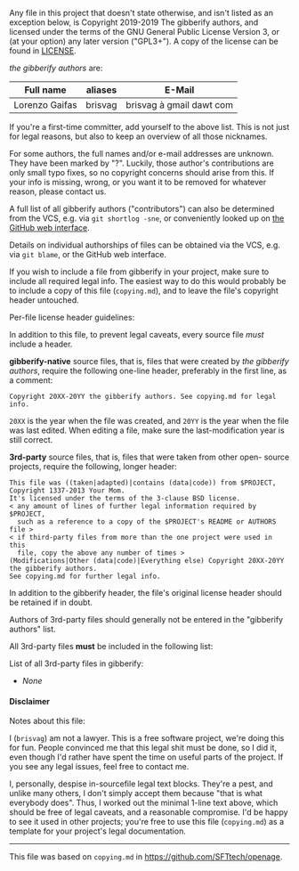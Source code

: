 Any file in this project that doesn't state otherwise, and isn't listed as an
exception below, is Copyright 2019-2019 The gibberify authors, and licensed
under the terms of the GNU General Public License Version 3, or
(at your option) any later version ("GPL3+").
A copy of the license can be found in [LICENSE](LICENSE).

_the gibberify authors_ are:

| Full name                   | aliases                     | E-Mail                                            |
|-----------------------------|-----------------------------|---------------------------------------------------|
| Lorenzo Gaifas              | brisvag                     | brisvag à gmail dawt com                          |

If you're a first-time committer, add yourself to the above list. This is not
just for legal reasons, but also to keep an overview of all those nicknames.

For some authors, the full names and/or e-mail addresses are unknown. They have
been marked by "?". Luckily, those author's contributions are only small typo
fixes, so no copyright concerns should arise from this.
If your info is missing, wrong, or you want it to be removed for whatever
reason, please contact us.

A full list of all gibberify authors ("contributors") can also be determined
from the VCS, e.g. via `git shortlog -sne`, or conveniently looked up on
[the GitHub web interface](https://github.com/brisvag/gibberify/graphs/contributors).

Details on individual authorships of files can be obtained via the VCS,
e.g. via `git blame`, or the GitHub web interface.

If you wish to include a file from gibberify in your project, make sure to
include all required legal info. The easiest way to do this would probably
be to include a copy of this file (`copying.md`), and to leave the file's
copyright header untouched.

Per-file license header guidelines:

In addition to this file, to prevent legal caveats, every source file *must*
include a header.

**gibberify-native** source files, that is, files that were created by
_the gibberify authors_, require the following one-line header, preferably in
the first line, as a comment:

    Copyright 20XX-20YY the gibberify authors. See copying.md for legal info.

`20XX` is the year when the file was created, and `20YY` is the year when the
file was last edited. When editing a file, make sure the last-modification year
is still correct.

**3rd-party** source files, that is, files that were taken from other open-
source projects, require the following, longer header:

    This file was ((taken|adapted)|contains (data|code)) from $PROJECT,
    Copyright 1337-2013 Your Mom.
    It's licensed under the terms of the 3-clause BSD license.
    < any amount of lines of further legal information required by $PROJECT,
      such as a reference to a copy of the $PROJECT's README or AUTHORS file >
    < if third-party files from more than the one project were used in this
      file, copy the above any number of times >
    (Modifications|Other (data|code)|Everything else) Copyright 20XX-20YY the gibberify authors.
    See copying.md for further legal info.

In addition to the gibberify header, the file's original license header should
be retained if in doubt.

Authors of 3rd-party files should generally not be entered in the
"gibberify authors" list.

All 3rd-party files **must** be included in the following list:

List of all 3rd-party files in gibberify:

- *None*

#### Disclaimer

Notes about this file:

I (`brisvag`) am not a lawyer. This is a free software project, we're doing this for
fun. People convinced me that this legal shit must be done, so I did it, even
though I'd rather have spent the time on useful parts of the project.
If you see any legal issues, feel free to contact me.

I, personally, despise in-sourcefile legal text blocks. They're a pest,
and unlike many others, I don't simply accept them because
"that is what everybody does". Thus, I worked out the minimal 1-line text above,
which should be free of legal caveats, and a reasonable compromise.
I'd be happy to see it used in other projects; you're free to use this file
(`copying.md`) as a template for your project's legal documentation.

------

This file was based on `copying.md` in https://github.com/SFTtech/openage.
